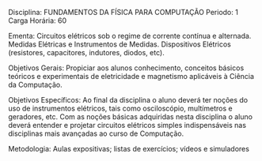 Disciplina: FUNDAMENTOS DA FÍSICA PARA COMPUTAÇÃO
Periodo: 1
Carga Horária: 60
 
Ementa:
    Circuitos elétricos sob o regime de corrente contínua e alternada. Medidas Elétricas e Instrumentos de Medidas. Dispositivos Elétricos (resistores, capacitores, indutores, diodos, etc).
 
Objetivos Gerais:
    Propiciar aos alunos conhecimento, conceitos básicos teóricos e experimentais de eletricidade e magnetismo aplicáveis à Ciência da Computação.
 
Objetivos Específicos:
    Ao final da disciplina o aluno deverá ter noções do uso de instrumentos elétricos, tais como osciloscópio, multímetros e geradores, etc. Com as noções básicas adquiridas nesta disciplina o aluno deverá entender e projetar circuitos elétricos simples indispensáveis nas disciplinas mais avançadas ao curso de Computação.
 
Metodologia:
    Aulas expositivas; listas de exercícios; vídeos e simuladores
 

